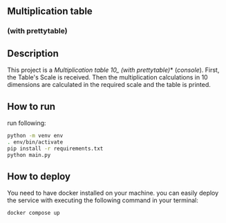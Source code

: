 ## Multiplication table
### (with prettytable)

## Description
This project is a **Multiplication table 10*_ (with prettytable)** (_console_).
First, the Table's Scale is received. Then the multiplication calculations in 10 dimensions are calculated in the required scale and the table is printed.

## How to run
run following:
```bash
python -m venv env
. env/bin/activate
pip install -r requirements.txt
python main.py
```
## How to deploy

You need to have docker installed on your machine. you can easily deploy the service with executing
the following command in your terminal:

```bash
docker compose up
```
